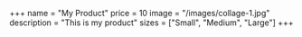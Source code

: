 
+++
name = "My Product"
price = 10
image = "/images/collage-1.jpg"
description = "This is my product"
sizes = ["Small", "Medium", "Large"]
+++
